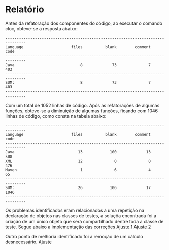 # Relatório

Antes da refatoração dos componentes do código, ao executar o comando cloc, obteve-se a resposta abaixo:

```
-------------------------------------------------------------------------------
Language                     files          blank        comment           code
-------------------------------------------------------------------------------
Java                             8             73              7            403
-------------------------------------------------------------------------------
SUM:                             8             73              7            403
-------------------------------------------------------------------------------

```

Com um total de 1052 linhas de código. Após as refatorações de algumas funções, obteve-se a diminuição de algumas funções, ficando com 1046 linhas de código, como consta na tabela abaixo:

```
-------------------------------------------------------------------------------
Language                     files          blank        comment           code
-------------------------------------------------------------------------------
Java                            13            100             13            508
XML                             12              0              0            476
Maven                            1              6              4             65
-------------------------------------------------------------------------------
SUM:                            26            106             17           1046
-------------------------------------------------------------------------------
```

Os problemas identificados eram relacionados a uma repetição na declaração de objetos nas classes de testes, a soluçõa encontrada foi a criação de um único objeto que será compartilhado dentre toda a classe de teste.
Segue abaixo a implementação das correções
[Ajuste 1](https://github.com/brunoricardosecco/arquitetura-software/commit/d4c0dc784a681093183b2d13892a1e153e679282)
[Ajuste 2](https://github.com/brunoricardosecco/arquitetura-software/commit/f8fddc3de38fcabdf2e278da272df739f6aa1107)

Outro ponto de melhoria identificado foi a remoção de um cálculo desnecessário.
[Ajuste](https://github.com/brunoricardosecco/arquitetura-software/commit/ac8f176b860022f65b791559f10dbf9383ecac17)
